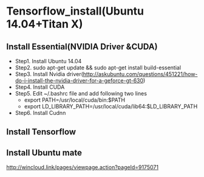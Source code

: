 # Tensorflow_install(Ubuntu 14.04+Titan X)

## Install Essential(NVIDIA Driver &CUDA)
 - Step1. Install Ubuntu 14.04
 - Step2. sudo apt-get update && sudo apt-get install build-essential
 - Step3. Install Nvidia driver(http://askubuntu.com/questions/451221/how-do-i-install-the-nvidia-driver-for-a-geforce-gt-630)
 - Step4. Install CUDA
 - Step5. Edit ~/.bashrc file and add following two lines
 	* export PATH=/usr/local/cuda/bin:$PATH
 	* export LD_LIBRARY_PATH=/usr/local/cuda/lib64:$LD_LIBRARY_PATH
 - Step6. Install Cudnn
 
## Install Tensorflow


## Install Ubuntu mate 
 http://wincloud.link/pages/viewpage.action?pageId=9175071


